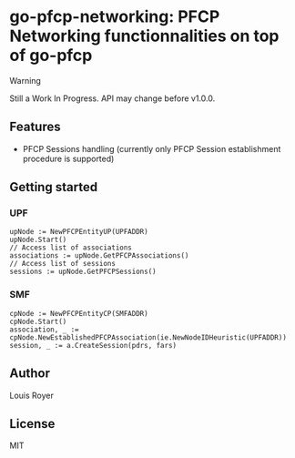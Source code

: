 # go-pfcp-networking: PFCP Networking functionnalities on top of go-pfcp 

> [!WARNING]
> Still a Work In Progress. API may change before v1.0.0.

## Features
- PFCP Sessions handling (currently only PFCP Session establishment procedure is supported)

## Getting started
### UPF

```golang
upNode := NewPFCPEntityUP(UPFADDR)
upNode.Start()
// Access list of associations
associations := upNode.GetPFCPAssociations()
// Access list of sessions
sessions := upNode.GetPFCPSessions()
```

### SMF

```golang
cpNode := NewPFCPEntityCP(SMFADDR)
cpNode.Start()
association, _ := cpNode.NewEstablishedPFCPAssociation(ie.NewNodeIDHeuristic(UPFADDR))
session, _ := a.CreateSession(pdrs, fars)

```

## Author
Louis Royer

## License
MIT
